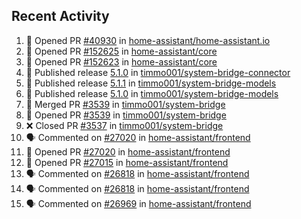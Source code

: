 ## Recent Activity

<!--START_SECTION:activity-->
1. 💪 Opened PR [#40930](https://github.com/home-assistant/home-assistant.io/pull/40930) in [home-assistant/home-assistant.io](https://github.com/home-assistant/home-assistant.io)
2. 💪 Opened PR [#152625](https://github.com/home-assistant/core/pull/152625) in [home-assistant/core](https://github.com/home-assistant/core)
3. 💪 Opened PR [#152623](https://github.com/home-assistant/core/pull/152623) in [home-assistant/core](https://github.com/home-assistant/core)
4. 🚀 Published release [5.1.0](https://github.com/5.1.0) in [timmo001/system-bridge-connector](https://github.com/timmo001/system-bridge-connector)
5. 🚀 Published release [5.1.1](https://github.com/5.1.1) in [timmo001/system-bridge-models](https://github.com/timmo001/system-bridge-models)
6. 🚀 Published release [5.1.0](https://github.com/5.1.0) in [timmo001/system-bridge-models](https://github.com/timmo001/system-bridge-models)
7. 🎉 Merged PR [#3539](https://github.com/timmo001/system-bridge/pull/3539) in [timmo001/system-bridge](https://github.com/timmo001/system-bridge)
8. 💪 Opened PR [#3539](https://github.com/timmo001/system-bridge/pull/3539) in [timmo001/system-bridge](https://github.com/timmo001/system-bridge)
9. ❌ Closed PR [#3537](https://github.com/timmo001/system-bridge/pull/3537) in [timmo001/system-bridge](https://github.com/timmo001/system-bridge)
10. 🗣 Commented on [#27020](https://github.com/home-assistant/frontend/issues/27020) in [home-assistant/frontend](https://github.com/home-assistant/frontend)
11. 💪 Opened PR [#27020](https://github.com/home-assistant/frontend/pull/27020) in [home-assistant/frontend](https://github.com/home-assistant/frontend)
12. 💪 Opened PR [#27015](https://github.com/home-assistant/frontend/pull/27015) in [home-assistant/frontend](https://github.com/home-assistant/frontend)
13. 🗣 Commented on [#26818](https://github.com/home-assistant/frontend/issues/26818) in [home-assistant/frontend](https://github.com/home-assistant/frontend)
14. 🗣 Commented on [#26818](https://github.com/home-assistant/frontend/issues/26818) in [home-assistant/frontend](https://github.com/home-assistant/frontend)
15. 🗣 Commented on [#26969](https://github.com/home-assistant/frontend/issues/26969) in [home-assistant/frontend](https://github.com/home-assistant/frontend)
<!--END_SECTION:activity-->
